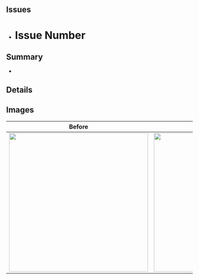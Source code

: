 ## Issues

- # Issue Number

## Summary

- 

## Details



## Images

Before | After
---- | ----
<img src="" width="375"/> | <img src="" width="375"/>
